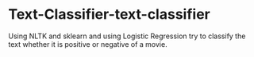 # Text-Classifier-text-classifier
Using NLTK and sklearn and using Logistic Regression try to classify the text whether it is positive or negative of a movie.
